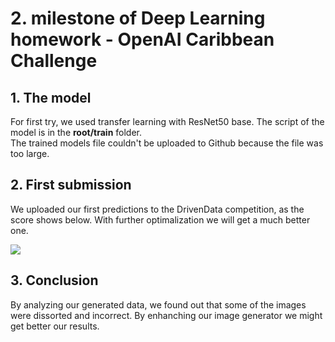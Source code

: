 # 2. milestone of Deep Learning homework - OpenAI Caribbean Challenge

## 1. The model
For first try, we used transfer learning with ResNet50 base. The script of the model is in the **root/train** folder.  
The trained models file couldn't be uploaded to Github because the file was too large.

## 2. First submission
We uploaded our first predictions to the DrivenData competition, as the score shows below. With further optimalization we will get a much better one.

<image src='images/first_submission.png'>

## 3. Conclusion
By analyzing our generated data, we found out that some of the images were dissorted and incorrect. By enhanching our image generator we might get better our results. 

